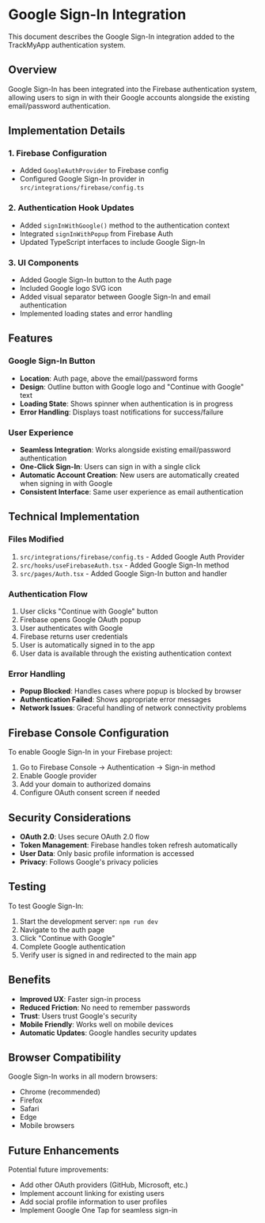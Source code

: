 # Google Sign-In Integration

This document describes the Google Sign-In integration added to the TrackMyApp authentication system.

## Overview

Google Sign-In has been integrated into the Firebase authentication system, allowing users to sign in with their Google accounts alongside the existing email/password authentication.

## Implementation Details

### 1. Firebase Configuration
- Added `GoogleAuthProvider` to Firebase config
- Configured Google Sign-In provider in `src/integrations/firebase/config.ts`

### 2. Authentication Hook Updates
- Added `signInWithGoogle()` method to the authentication context
- Integrated `signInWithPopup` from Firebase Auth
- Updated TypeScript interfaces to include Google Sign-In

### 3. UI Components
- Added Google Sign-In button to the Auth page
- Included Google logo SVG icon
- Added visual separator between Google Sign-In and email authentication
- Implemented loading states and error handling

## Features

### Google Sign-In Button
- **Location**: Auth page, above the email/password forms
- **Design**: Outline button with Google logo and "Continue with Google" text
- **Loading State**: Shows spinner when authentication is in progress
- **Error Handling**: Displays toast notifications for success/failure

### User Experience
- **Seamless Integration**: Works alongside existing email/password authentication
- **One-Click Sign-In**: Users can sign in with a single click
- **Automatic Account Creation**: New users are automatically created when signing in with Google
- **Consistent Interface**: Same user experience as email authentication

## Technical Implementation

### Files Modified
1. `src/integrations/firebase/config.ts` - Added Google Auth Provider
2. `src/hooks/useFirebaseAuth.tsx` - Added Google Sign-In method
3. `src/pages/Auth.tsx` - Added Google Sign-In button and handler

### Authentication Flow
1. User clicks "Continue with Google" button
2. Firebase opens Google OAuth popup
3. User authenticates with Google
4. Firebase returns user credentials
5. User is automatically signed in to the app
6. User data is available through the existing authentication context

### Error Handling
- **Popup Blocked**: Handles cases where popup is blocked by browser
- **Authentication Failed**: Shows appropriate error messages
- **Network Issues**: Graceful handling of network connectivity problems

## Firebase Console Configuration

To enable Google Sign-In in your Firebase project:

1. Go to Firebase Console → Authentication → Sign-in method
2. Enable Google provider
3. Add your domain to authorized domains
4. Configure OAuth consent screen if needed

## Security Considerations

- **OAuth 2.0**: Uses secure OAuth 2.0 flow
- **Token Management**: Firebase handles token refresh automatically
- **User Data**: Only basic profile information is accessed
- **Privacy**: Follows Google's privacy policies

## Testing

To test Google Sign-In:

1. Start the development server: `npm run dev`
2. Navigate to the auth page
3. Click "Continue with Google"
4. Complete Google authentication
5. Verify user is signed in and redirected to the main app

## Benefits

- **Improved UX**: Faster sign-in process
- **Reduced Friction**: No need to remember passwords
- **Trust**: Users trust Google's security
- **Mobile Friendly**: Works well on mobile devices
- **Automatic Updates**: Google handles security updates

## Browser Compatibility

Google Sign-In works in all modern browsers:
- Chrome (recommended)
- Firefox
- Safari
- Edge
- Mobile browsers

## Future Enhancements

Potential future improvements:
- Add other OAuth providers (GitHub, Microsoft, etc.)
- Implement account linking for existing users
- Add social profile information to user profiles
- Implement Google One Tap for seamless sign-in


